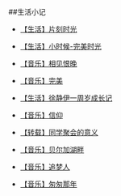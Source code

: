 

##生活小记

*   <span class="blueJK">[【生活】片刻时光](./JustThink) </span>

*   [【生活】小时候-完美时光](./PerfectTime)

*   [【音乐】相见恨晚](./music-XiangJianHenWan)

*   [【音乐】完美](./music-WanMei)

*   [【生活】徐静伊一周岁成长记](./xjy)

*   [【音乐】信仰](./music-faith)

*   [【转载】同学聚会的意义](./20160216-BestTime)

*   [【音乐】贝尔加湖畔](./music-BaikalLake)

*   [【音乐】追梦人](./music-Dreamer)

*   [【音乐】匆匆那年](./music-ThatFleeingYear)